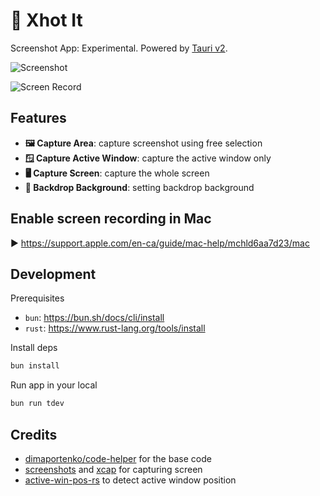 # 📸 Xhot It

Screenshot App: Experimental. Powered by [Tauri v2](https://v2.tauri.app/).

![Screenshot](./screenshot.png)

![Screen Record](./screenrecord.gif)

## Features

- **🖼️ Capture Area**: capture screenshot using free selection
- **🪟 Capture Active Window**: capture the active window only
- **🖥️ Capture Screen**: capture the whole screen
- **🎨 Backdrop Background**: setting backdrop background

## Enable screen recording in Mac

▶️ https://support.apple.com/en-ca/guide/mac-help/mchld6aa7d23/mac

## Development

Prerequisites

+ `bun`: https://bun.sh/docs/cli/install
+ `rust`: https://www.rust-lang.org/tools/install

Install deps

```bash
bun install
```

Run app in your local

```bash
bun run tdev
```

## Credits

+ [dimaportenko/code-helper](https://github.com/dimaportenko/code-helper) for the base code
+ [screenshots](https://crates.io/crates/screenshots) and [xcap](https://crates.io/crates/xcap) for capturing screen
+ [active-win-pos-rs](https://crates.io/crates/active-win-pos-rs/) to detect active window position